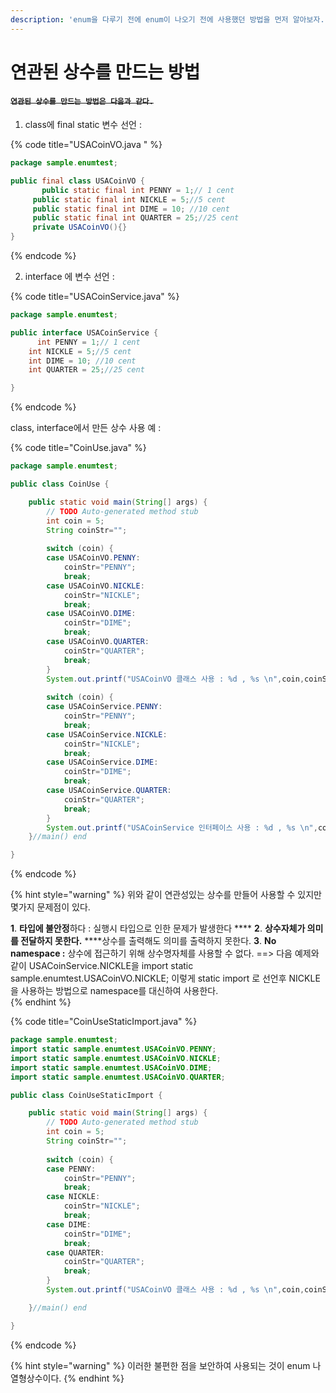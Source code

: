 ```yaml
---
description: 'enum을 다루기 전에 enum이 나오기 전에 사용했던 방법을 먼저 알아보자. 나열형, 열거형 , 연관된 상수'
---
```


# 연관된 상수를 만드는 방법

#### ~~**`연관된 상수를 만드는 방법은 다음과 같다.`**~~

1.  class에 final static 변수 선언 :  

{% code title="USACoinVO.java " %}
```java
package sample.enumtest;

public final class USACoinVO {
	   public static final int PENNY = 1;// 1 cent
     public static final int NICKLE = 5;//5 cent
     public static final int DIME = 10; //10 cent
     public static final int QUARTER = 25;//25 cent
     private USACoinVO(){}
}

```
{% endcode %}

2.  interface 에 변수 선언 :

{% code title="USACoinService.java" %}
```java
package sample.enumtest;

public interface USACoinService {
	  int PENNY = 1;// 1 cent
    int NICKLE = 5;//5 cent
    int DIME = 10; //10 cent
    int QUARTER = 25;//25 cent

}

```
{% endcode %}

class, interface에서 만든 상수 사용 예 :

{% code title="CoinUse.java" %}
```java
package sample.enumtest;

public class CoinUse {

	public static void main(String[] args) {
		// TODO Auto-generated method stub
		int coin = 5;
		String coinStr="";
		
		switch (coin) {
		case USACoinVO.PENNY:
			coinStr="PENNY";
			break;
		case USACoinVO.NICKLE:
			coinStr="NICKLE";
			break;
		case USACoinVO.DIME:
			coinStr="DIME";
			break;
		case USACoinVO.QUARTER:
			coinStr="QUARTER";
			break;
		}
		System.out.printf("USACoinVO 클래스 사용 : %d , %s \n",coin,coinStr);
		
		switch (coin) {
		case USACoinService.PENNY:
			coinStr="PENNY";
			break;
		case USACoinService.NICKLE:
			coinStr="NICKLE";
			break;
		case USACoinService.DIME:
			coinStr="DIME";
			break;
		case USACoinService.QUARTER:
			coinStr="QUARTER";
			break;
		}
		System.out.printf("USACoinService 인터페이스 사용 : %d , %s \n",coin,coinStr);
	}//main() end

}

```
{% endcode %}

{% hint style="warning" %}
 위와 같이 연관성있는 상수를 만들어 사용할 수 있지만 몇가지 문제점이 있다.

**1**. **타입에 불안정**하다 : 실행시 타입으로 인한 문제가 발생한다                                                 ****                             **2**.  **상수자체가 의미를 전달하지 못한다.**  ****상수를 출력해도 의미를 출력하지 못한다.                                         **3**.  **No**  **namespace :** 상수에 접근하기 위해 상수명자체를 사용할 수 없다. ==&gt; 다음 예제와 같이    USACoinService.NICKLE을  import static sample.enumtest.USACoinVO.NICKLE; 이렇게 static import 로 선언후 NICKLE 을 사용하는 방법으로 namespace를 대신하여 사용한다.  
{% endhint %}

{% code title="CoinUseStaticImport.java" %}
```java
package sample.enumtest;
import static sample.enumtest.USACoinVO.PENNY;
import static sample.enumtest.USACoinVO.NICKLE;
import static sample.enumtest.USACoinVO.DIME;
import static sample.enumtest.USACoinVO.QUARTER;

public class CoinUseStaticImport {

	public static void main(String[] args) {
		// TODO Auto-generated method stub
		int coin = 5;
		String coinStr="";
		
		switch (coin) {
		case PENNY:
			coinStr="PENNY";
			break;
		case NICKLE:
			coinStr="NICKLE";
			break;
		case DIME:
			coinStr="DIME";
			break;
		case QUARTER:
			coinStr="QUARTER";
			break;
		}
		System.out.printf("USACoinVO 클래스 사용 : %d , %s \n",coin,coinStr);

	}//main() end

}

```
{% endcode %}

{% hint style="warning" %}
이러한 불편한 점을 보안하여 사용되는 것이 enum 나열형상수이다.
{% endhint %}

